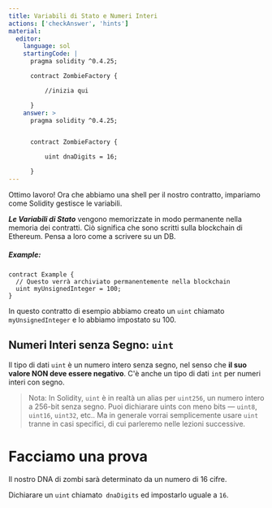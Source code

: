 ```yaml
---
title: Variabili di Stato e Numeri Interi
actions: ['checkAnswer', 'hints']
material:
  editor:
    language: sol
    startingCode: |
      pragma solidity ^0.4.25;

      contract ZombieFactory {

          //inizia qui

      }
    answer: >
      pragma solidity ^0.4.25;


      contract ZombieFactory {

          uint dnaDigits = 16;

      }
---
```


Ottimo lavoro! Ora che abbiamo una shell per il nostro contratto, impariamo come Solidity gestisce le variabili.

**_Le Variabili di Stato_** vengono memorizzate in modo permanente nella memoria dei contratti. Ciò significa che sono scritti sulla blockchain di Ethereum. Pensa a loro come a scrivere su un DB.

##### Example:
```
contract Example {
  // Questo verrà archiviato permanentemente nella blockchain
  uint myUnsignedInteger = 100;
}
```

In questo contratto di esempio abbiamo creato un `uint` chiamato` myUnsignedInteger` e lo abbiamo impostato su 100.

## Numeri Interi senza Segno: `uint`

Il tipo di dati `uint` è un numero intero senza segno, nel senso che **il suo valore NON deve essere negativo**. C'è anche un tipo di dati `int` per numeri interi con segno.

> Nota: In Solidity, `uint` è in realtà un alias per `uint256`, un numero intero a 256-bit senza segno. Puoi dichiarare uints con meno bits — `uint8`, `uint16`, `uint32`, etc.. Ma in generale vorrai semplicemente usare `uint` tranne in casi specifici, di cui parleremo nelle lezioni successive.

# Facciamo una prova

Il nostro DNA di zombi sarà determinato da un numero di 16 cifre.

Dichiarare un `uint` chiamato` dnaDigits` ed impostarlo uguale a `16`.
